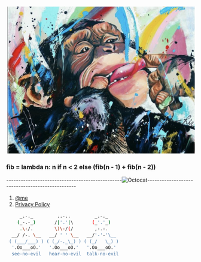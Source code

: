 

![Monkey Not Found](media/markdown-guidance/monkeybanner.png)

###        fib = lambda n: n if n < 2 else (fib(n - 1) + fib(n - 2))

------------------------------------------------![Octocat](https://github.githubassets.com/images/icons/emoji/octocat.png)------------------------------------------------


1. [@me](about_me.html)
2. [Privacy Policy](privacy_policy.html)

```bash
     _.-._         ..-..         _.-._
    (_-.-_)       /|'.'|\       (_'.'_)
     .\-/.        \)\-/(/        ,-.-.
  __/ /-. \__   __/ ' ' \__   __/'-'-'\__
 ( (___/___) ) ( (_/-._\_) ) ( (_/   \_) )
  '.Oo___oO.'   '.Oo___oO.'   '.Oo___oO.'
  see-no-evil   hear-no-evil  talk-no-evil

```






